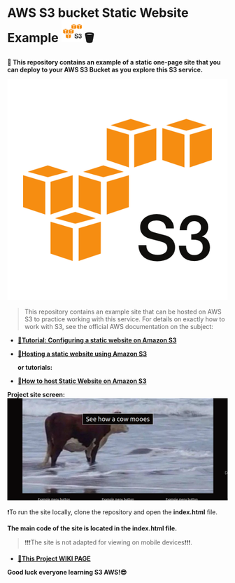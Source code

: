 # AWS S3 bucket Static Website Example <img src="s3screen.png"  style="width: 50px; height: 50px;">🪣
**🤖 This repository contains an example of a static one-page site that you can deploy to your AWS S3 Bucket as you explore this S3 service.**

![S3 bucket](s3screen.png)


>This repository contains an example site that can be hosted on AWS S3 to practice working with this service. For details on exactly how to work with S3, see the official AWS documentation on the subject:

* **[🔴Tutorial: Configuring a static website on Amazon S3](https://docs.aws.amazon.com/AmazonS3/latest/userguide/HostingWebsiteOnS3Setup.html)**

* **[🔴Hosting a static website using Amazon S3](https://docs.aws.amazon.com/AmazonS3/latest/userguide/WebsiteHosting.html)**

  **or tutorials:**

* **[🔴How to host Static Website on Amazon S3](https://github.com/sami-dev/aws-s3-static-website-sample)**



**Project site screen:**
![examplesitescreen](examplesitescreen.png)


❗To run the site locally, clone the repository and open the **index.html** file.


**The main code of the site is located in the index.html file.**

>❗❗❗The site is not adapted for viewing on mobile devices❗❗❗.



* **[🔴This Project  WIKI PAGE](wiki.md)**



 **Good luck everyone learning S3 AWS!😎**



